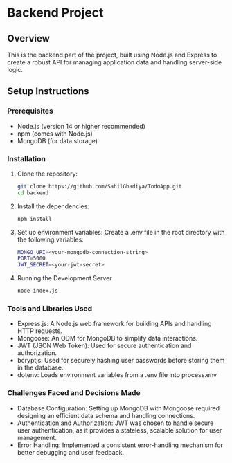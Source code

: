 # Backend Project

## Overview

This is the backend part of the project, built using Node.js and Express to create a robust API for managing application data and handling server-side logic.

## Setup Instructions

### Prerequisites

- Node.js (version 14 or higher recommended)
- npm (comes with Node.js)
- MongoDB (for data storage)

### Installation

1. Clone the repository:

   ```bash
   git clone https://github.com/SahilGhadiya/TodoApp.git
   cd backend

   ```

2. Install the dependencies:

   ```bash
   npm install

   ```

3. Set up environment variables: Create a .env file in the root directory with the following variables:

   ```bash
   MONGO_URI=<your-mongodb-connection-string>
   PORT=5000
   JWT_SECRET=<your-jwt-secret>

   ```

4. Running the Development Server
   ```bash
   node index.js
   ```

### Tools and Libraries Used

- Express.js: A Node.js web framework for building APIs and handling HTTP requests.
- Mongoose: An ODM for MongoDB to simplify data interactions.
- JWT (JSON Web Token): Used for secure authentication and authorization.
- bcryptjs: Used for securely hashing user passwords before storing them in the database.
- dotenv: Loads environment variables from a .env file into process.env

### Challenges Faced and Decisions Made

- Database Configuration: Setting up MongoDB with Mongoose required designing an efficient data schema and handling connections.
- Authentication and Authorization: JWT was chosen to handle secure user authentication, as it provides a stateless, scalable solution for user management.
- Error Handling: Implemented a consistent error-handling mechanism for better debugging and user feedback.
